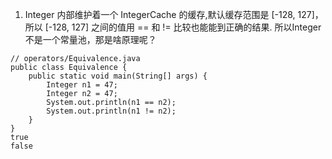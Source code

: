 1.  Integer 内部维护着一个 IntegerCache 的缓存,默认缓存范围是 [-128, 127]，所以 [-128, 127] 之间的值用 == 和 != 比较也能能到正确的结果. 
所以Integer不是一个常量池，那是啥原理呢？
```
// operators/Equivalence.java
public class Equivalence {
    public static void main(String[] args) {
        Integer n1 = 47;
        Integer n2 = 47;
        System.out.println(n1 == n2);
        System.out.println(n1 != n2);
    }
}
true
false
```
